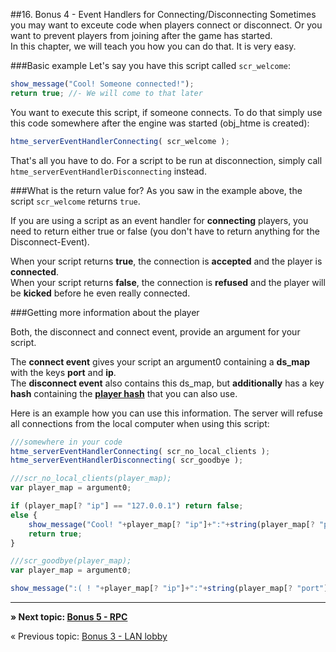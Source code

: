 ##16. Bonus 4 - Event Handlers for Connecting/Disconnecting
Sometimes you may want to exceute code when players connect or disconnect. Or you want to prevent players from joining after the game has started.  
In this chapter, we will teach you how you can do that. It is very easy.

###Basic example
Let's say you have this script called ``scr_welcome``:

```javascript
show_message("Cool! Someone connected!");
return true; //- We will come to that later
```

You want to execute this script, if someone connects. To do that simply use this code somewhere after the engine was started (obj_htme is created):

```javascript
htme_serverEventHandlerConnecting( scr_welcome );
```

That's all you have to do. For a script to be run at disconnection, simply call ``htme_serverEventHandlerDisconnecting`` instead.

###What is the return value for?
As you saw in the example above, the script ``scr_welcome`` returns ``true``.

If you are using a script as an event handler for **connecting** players, you need to return either true or false (you don't have to return anything for the Disconnect-Event).  

When your script returns **true**, the connection is **accepted** and the player is **connected**.  
When your script returns **false**, the connection is **refused** and the player will be **kicked** before he even really connected.

###Getting more information about the player

Both, the disconnect and connect event, provide an argument for your script.

The **connect event** gives your script an argument0 containing a **ds_map** with the keys **port** and **ip**.  
The **disconnect event** also contains this ds_map, but **additionally** has a key **hash** containing the [**player hash**](concepts/playerhashes) that you can also use.

Here is an example how you can use this information. The server will refuse all connections from the local computer when using this script:

```javascript
///somewhere in your code
htme_serverEventHandlerConnecting( scr_no_local_clients );
htme_serverEventHandlerDisconnecting( scr_goodbye );
```

```javascript
///scr_no_local_clients(player_map);
var player_map = argument0;

if (player_map[? "ip"] == "127.0.0.1") return false;
else {
    show_message("Cool! "+player_map[? "ip"]+":"+string(player_map[? "port"])+" connected!");
    return true;
}
```

```javascript
///scr_goodbye(player_map);
var player_map = argument0;

show_message(":( ! "+player_map[? "ip"]+":"+string(player_map[? "port"])+" with the hash "+player_map[? "hash"]+" left!");

```

---

**» Next topic: [Bonus 5 - RPC](tutorial/17_rpc)**

« Previous topic: [Bonus 3 - LAN lobby](tutorial/15_lanlobby)
